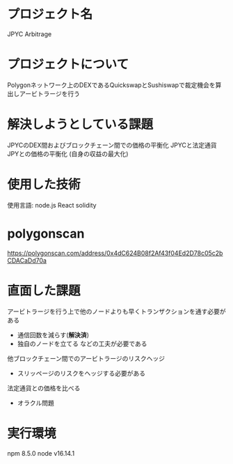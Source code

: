# プロジェクト名
JPYC Arbitrage

# プロジェクトについて
Polygonネットワーク上のDEXであるQuickswapとSushiswapで裁定機会を算出しアービトラージを行う

# 解決しようとしている課題
JPYCのDEX間およびブロックチェーン間での価格の平衡化
JPYCと法定通貨JPYとの価格の平衡化
(自身の収益の最大化)

# 使用した技術
使用言語: node.js React solidity

# polygonscan
https://polygonscan.com/address/0x4dC624B08f2Af43f04Ed2D78c05c2bCDACaDd70a


# 直面した課題
アービトラージを行う上で他のノードよりも早くトランザクションを通す必要がある
- 通信回数を減らす(<b>解決済</b>)
- 独自のノードを立てる
などの工夫が必要である

他ブロックチェーン間でのアービトラージのリスクヘッジ
- スリッページのリスクをヘッジする必要がある

法定通貨との価格を比べる
- オラクル問題

# 実行環境
npm 8.5.0
node v16.14.1

